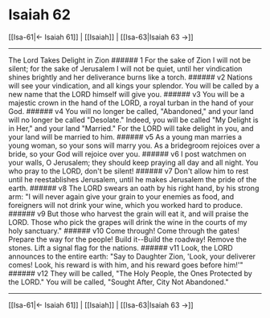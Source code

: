 # Isaiah 62

[[Isa-61|← Isaiah 61]] | [[Isaiah]] | [[Isa-63|Isaiah 63 →]]
***

The Lord Takes Delight in Zion ###### 1 For the sake of Zion I will not be silent; for the sake of Jerusalem I will not be quiet, until her vindication shines brightly and her deliverance burns like a torch. ###### v2 Nations will see your vindication, and all kings your splendor. You will be called by a new name that the LORD himself will give you. ###### v3 You will be a majestic crown in the hand of the LORD, a royal turban in the hand of your God. ###### v4 You will no longer be called, "Abandoned," and your land will no longer be called "Desolate." Indeed, you will be called "My Delight is in Her," and your land "Married." For the LORD will take delight in you, and your land will be married to him. ###### v5 As a young man marries a young woman, so your sons will marry you. As a bridegroom rejoices over a bride, so your God will rejoice over you. ###### v6 I post watchmen on your walls, O Jerusalem; they should keep praying all day and all night. You who pray to the LORD, don't be silent! ###### v7 Don't allow him to rest until he reestablishes Jerusalem, until he makes Jerusalem the pride of the earth. ###### v8 The LORD swears an oath by his right hand, by his strong arm: "I will never again give your grain to your enemies as food, and foreigners will not drink your wine, which you worked hard to produce. ###### v9 But those who harvest the grain will eat it, and will praise the LORD. Those who pick the grapes will drink the wine in the courts of my holy sanctuary." ###### v10 Come through! Come through the gates! Prepare the way for the people! Build it--Build the roadway! Remove the stones. Lift a signal flag for the nations. ###### v11 Look, the LORD announces to the entire earth: "Say to Daughter Zion, 'Look, your deliverer comes! Look, his reward is with him, and his reward goes before him!'" ###### v12 They will be called, "The Holy People, the Ones Protected by the LORD." You will be called, "Sought After, City Not Abandoned."

***
[[Isa-61|← Isaiah 61]] | [[Isaiah]] | [[Isa-63|Isaiah 63 →]]
